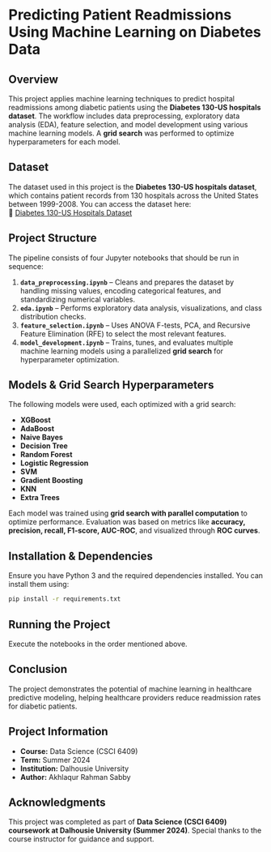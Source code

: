 # Predicting Patient Readmissions Using Machine Learning on Diabetes Data  

## Overview  
This project applies machine learning techniques to predict hospital readmissions among diabetic patients using the **Diabetes 130-US hospitals dataset**. The workflow includes data preprocessing, exploratory data analysis (EDA), feature selection, and model development using various machine learning models. A **grid search** was performed to optimize hyperparameters for each model.  

## Dataset  
The dataset used in this project is the **Diabetes 130-US hospitals dataset**, which contains patient records from 130 hospitals across the United States between 1999-2008. You can access the dataset here:  
🔗 [Diabetes 130-US Hospitals Dataset](https://archive.ics.uci.edu/dataset/296/diabetes+130-us+hospitals+for+years+1999-2008)  

## Project Structure  
The pipeline consists of four Jupyter notebooks that should be run in sequence:  

1. **`data_preprocessing.ipynb`** – Cleans and prepares the dataset by handling missing values, encoding categorical features, and standardizing numerical variables.  
2. **`eda.ipynb`** – Performs exploratory data analysis, visualizations, and class distribution checks.  
3. **`feature_selection.ipynb`** – Uses ANOVA F-tests, PCA, and Recursive Feature Elimination (RFE) to select the most relevant features.  
4. **`model_development.ipynb`** – Trains, tunes, and evaluates multiple machine learning models using a parallelized **grid search** for hyperparameter optimization.  

## Models & Grid Search Hyperparameters  
The following models were used, each optimized with a grid search:  

- **XGBoost**  
- **AdaBoost**  
- **Naive Bayes**  
- **Decision Tree**  
- **Random Forest**  
- **Logistic Regression**  
- **SVM**  
- **Gradient Boosting**  
- **KNN**  
- **Extra Trees**  

Each model was trained using **grid search with parallel computation** to optimize performance. Evaluation was based on metrics like **accuracy, precision, recall, F1-score, AUC-ROC**, and visualized through **ROC curves**.  

## Installation & Dependencies  
Ensure you have Python 3 and the required dependencies installed. You can install them using:  
```bash
pip install -r requirements.txt
```

## Running the Project  
Execute the notebooks in the order mentioned above.  

## Conclusion  
The project demonstrates the potential of machine learning in healthcare predictive modeling, helping healthcare providers reduce readmission rates for diabetic patients.  

## Project Information  
- **Course:** Data Science (CSCI 6409)  
- **Term:** Summer 2024  
- **Institution:** Dalhousie University  
- **Author:** Akhlaqur Rahman Sabby  

## Acknowledgments  
This project was completed as part of **Data Science (CSCI 6409) coursework at Dalhousie University (Summer 2024)**. Special thanks to the course instructor for guidance and support.
